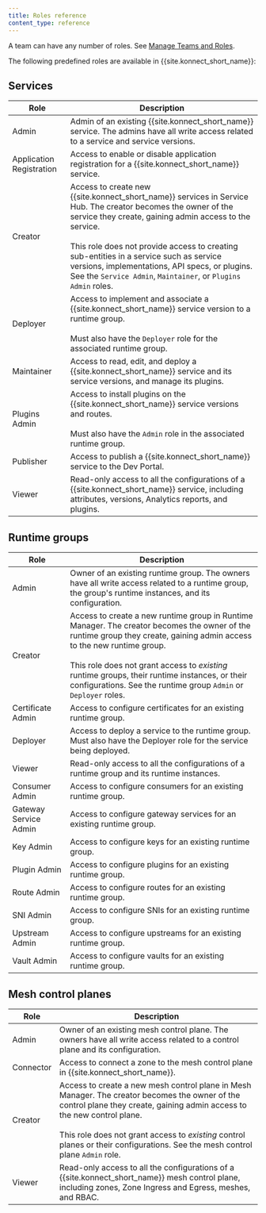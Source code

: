 ```yaml
---
title: Roles reference
content_type: reference
---
```


A team can have any number of roles.
See [Manage Teams and Roles](/konnect/org-management/teams-and-roles/).

The following predefined roles are available in {{site.konnect_short_name}}:

## Services

| Role                        | Description  |
|-----------------------------|--------------|
| Admin | Admin of an existing {{site.konnect_short_name}} service. The admins have all write access related to a service and service versions. |
| Application Registration | Access to enable or disable application registration for a {{site.konnect_short_name}} service. |
| Creator | Access to create new {{site.konnect_short_name}} services in Service Hub. The creator becomes the owner of the service they create, gaining admin access to the service. <br><br>This role does not provide access to creating sub-entities in a service such as service versions, implementations, API specs, or plugins. See the `Service Admin`, `Maintainer`, or `Plugins Admin` roles. |
| Deployer | Access to implement and associate a {{site.konnect_short_name}} service version to a runtime group. <br><br> Must also have the `Deployer` role for the associated runtime group. |
| Maintainer | Access to read, edit, and deploy a {{site.konnect_short_name}} service and its service versions, and manage its plugins. |
| Plugins Admin | Access to install plugins on the {{site.konnect_short_name}} service versions and routes. <br><br> Must also have the `Admin` role in the associated runtime group. |
| Publisher | Access to publish a {{site.konnect_short_name}} service to the Dev Portal. |
| Viewer | Read-only access to all the configurations of a {{site.konnect_short_name}} service, including attributes, versions, Analytics reports, and plugins. |

## Runtime groups

| Role                        | Description  |
|-----------------------------|--------------|
| Admin | Owner of an existing runtime group. The owners have all write access related to a runtime group, the group's runtime instances, and its configuration. |
| Creator | Access to create a new runtime group in Runtime Manager. The creator becomes the owner of the runtime group they create, gaining admin access to the new runtime group. <br><br>This role does not grant access to _existing_ runtime groups, their runtime instances, or their configurations. See the runtime group `Admin` or `Deployer` roles. |
| Certificate Admin | Access to configure certificates for an existing runtime group. |
| Deployer | Access to deploy a service to the runtime group. Must also have the Deployer role for the service being deployed.  |
| Viewer | Read-only access to all the configurations of a runtime group and its runtime instances. |
| Consumer Admin | Access to configure consumers for an existing runtime group. |
| Gateway Service Admin | Access to configure gateway services for an existing runtime group. |
| Key Admin | Access to configure keys for an existing runtime group. |
| Plugin Admin | Access to configure plugins for an existing runtime group. |
| Route Admin | Access to configure routes for an existing runtime group. |
| SNI Admin | Access to configure SNIs for an existing runtime group. |
| Upstream Admin | Access to configure upstreams for an existing runtime group. |
| Vault Admin | Access to configure vaults for an existing runtime group. |

## Mesh control planes 

| Role                        | Description  |
|-----------------------------|--------------|
| Admin | Owner of an existing mesh control plane. The owners have all write access related to a control plane and its configuration. |
| Connector | Access to connect a zone to the mesh control plane in {{site.konnect_short_name}}.|
| Creator | Access to create a new mesh control plane in Mesh Manager. The creator becomes the owner of the control plane they create, gaining admin access to the new control plane. <br><br>This role does not grant access to _existing_ control planes or their configurations. See the mesh control plane `Admin` role. |
| Viewer | Read-only access to all the configurations of a {{site.konnect_short_name}} mesh control plane, including zones, Zone Ingress and Egress, meshes, and RBAC. |

<!-- ## Organizations

| Role                        | Description  |
|-----------------------------|--------------|
| Admin | Allows a user to view and manage existing organization settings, including billing/usage. Admins have all write access to organization objects. |
| Creator | Allows a user to create organizations. [*Q: What's stopping a user from creating orgs in general? What does this role actually imply - they can crete new orgs within a company umbrella of orgs?*] |
| Privileged | Privileged users of an existing organization can change system-level configuration, including the organization's license tier, organization status, (and what else?).
| Root |  Allows root access for an existing organization. This role grants write access to all organization objects as well as to all {{site.konnect_short_name}} services, runtime groups, Dev Portal, Analytics reports, applications, and developers. | -->

<!--
## Portals

| Role                        | Description  |
|-----------------------------|--------------|
| Admin | Owner of an existing Dev Portal instance. The owner has full write access related to any developers and applications in the organization. |
| Maintainer | Edit, view, and delete Dev Portal applications, and view developers. |
| Viewer | Read-only access to Dev Portal developers and applications. | -->

<!-- ## Teams

| Role                        | Description  |
|-----------------------------|--------------|
| Admin | Create, read, update, and delete teams in the organization. Add or remove users and roles to the team. |
| Creator | Create teams in Runtime Manager. |
| Viewer | Read-only access to all the configurations of a team, including attributes, versions, reports, and plugins. | -->

<!-- ## Users

| Role                        | Description  |
|-----------------------------|--------------|
| Admin | Create, read, update, and delete users in the organization. Add or remove users to and from teams. |
| Creator | Invite users to the {{site.konnect_short_name}} organization. |
| Viewer | View users in the {{site.konnect_short_name}} organization, their status, team membership, and individual roles. | -->
